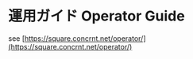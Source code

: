 # 運用ガイド Operator Guide

see [https://square.concrnt.net/operator/](https://square.concrnt.net/operator/)

